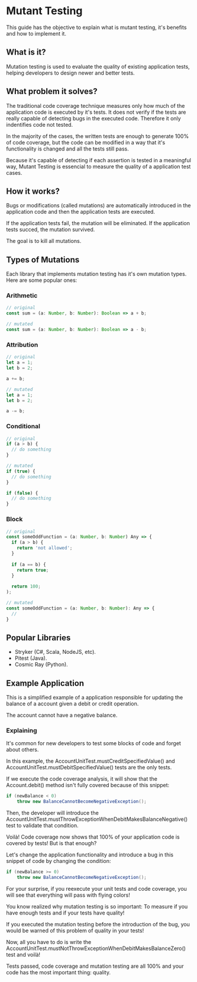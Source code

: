 # Mutant Testing

This guide has the objective to explain what is mutant testing, it's benefits and how to implement it.

## What is it?

Mutation testing is used to evaluate the quality of existing application tests, helping developers to design newer and better tests.

## What problem it solves?

The traditional code coverage technique measures only how much of the application code is executed by it's tests. It does not verify if the tests are really capable of detecting bugs in the executed code. Therefore it only indentifies code not tested.

In the majority of the cases, the written tests are enough to generate 100% of code coverage, but the code can be modified in a way that it's functionality is changed and all the tests still pass.

Because it's capable of detecting if each assertion is tested in a meaningful way, Mutant Testing is essencial to measure the quality of a application test cases.

## How it works?

Bugs or modifications (called mutations) are automatically introduced in the application code and then the application tests are executed.

If the application tests fail, the mutation will be eliminated. If the application tests succed, the mutation survived.

The goal is to kill all mutations.

## Types of Mutations

Each library that implements mutation testing has it's own mutation types. Here are some popular ones:

### Arithmetic

```typescript
// original
const sum = (a: Number, b: Number): Boolean => a + b;

// mutated
const sum = (a: Number, b: Number): Boolean => a - b;
```

### Attribution

```typescript
// original
let a = 1;
let b = 2;

a += b;

// mutated
let a = 1;
let b = 2;

a -= b;
```

### Conditional

```typescript
// original
if (a > b) {
  // do something
}

// mutated
if (true) {
  // do something
}

if (false) {
  // do something
}
```

### Block

```typescript
// original
const someOddFunction = (a: Number, b: Number) Any => {
  if (a > b) {
    return 'not allowed';
  }
  
  if (a == b) {
    return true;
  }
  
  return 100;
);

// mutated
const someOddFunction = (a: Number, b: Number): Any => {
  // 
}
```

## Popular Libraries

* Stryker (C#, Scala, NodeJS, etc).
* Pitest (Java).
* Cosmic Ray (Python).

## Example Application

This is a simplified example of a application responsible for updating the balance of a account given a debit or credit operation.

The account cannot have a negative balance.

### Explaining

It's common for new developers to test some blocks of code and forget about others.

In this example, the AccountUnitTest.mustCreditSpecifiedValue() and AccountUnitTest.mustDebitSpecifiedValue() tests are the only tests.

If we execute the code coverage analysis, it will show that the Account.debit() method isn't fully covered because of this snippet:

```java
if (newBalance < 0)
    throw new BalanceCannotBecomeNegativeException();
```

Then, the developer will introduce the AccountUnitTest.mustThrowExceptionWhenDebitMakesBalanceNegative() test to validate that condition.

Voilà! Code coverage now shows that 100% of your application code is covered by tests! But is that enough?

Let's change the application functionality and introduce a bug in this snippet of code by changing the condition:

```java
if (newBalance >= 0)
    throw new BalanceCannotBecomeNegativeException();
```
For your surprise, if you reexecute your unit tests and code coverage, you will see that everything will pass with flying colors!

You know realized why mutation testing is so important: To measure if you have enough tests and if your tests have quality!

If you executed the mutation testing before the introduction of the bug, you would be warned of this problem of quality in your tests!

Now, all you have to do is write the AccountUnitTest.mustNotThrowExceptionWhenDebitMakesBalanceZero() test and voilà!

Tests passed, code coverage and mutation testing are all 100% and your code has the most important thing: quality.


